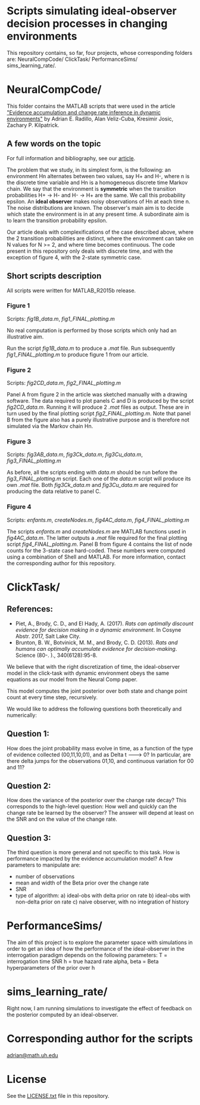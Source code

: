 # Scripts simulating ideal-observer decision processes in changing environments
This repository contains, so far, four projects, whose corresponding folders are:
NeuralCompCode/
ClickTask/
PerformanceSims/  
sims_learning_rate/.

# NeuralCompCode/

This folder contains the MATLAB scripts that were used in the article ["Evidence accumulation and change rate inference in dynamic environments"](https://arxiv.org/abs/1607.08318) by Adrian E. Radillo, Alan Veliz-Cuba, Kresimir Josic, Zachary P. Kilpatrick.

## A few words on the topic
For full information and bibliography, see our [article](https://goo.gl/AKshdd).

The problem that we study, in its simplest form, is the following: an environment Hn alternates between two values, say H+ and H-, where n is the discrete time variable and Hn is a homogeneous discrete time Markov chain. We say that the environment is **symmetric** when the transition probabilities H+ -> H- and H- -> H+ are the same. We call this probability epsilon. 
An **ideal observer** makes noisy observations of Hn at each time n. The noise distributions are known. The observer's main aim is to decide which state the environment is in at any present time. A subordinate aim is to learn the transition probability epsilon.  

Our article deals with complexifications of the case described above, where the 2 transition probabilities are distinct, where the environment can take on N values for N >= 2, and where time becomes continuous. The code present in this repository only deals with discrete time, and with the exception of figure 4, with the 2-state symmetric case.

## Short scripts description
All scripts were written for MATLAB_R2015b release.

### Figure 1
Scripts: *fig1B_data.m*, *fig1_FINAL_plotting.m*

No real computation is performed by those scripts which only had an illustrative aim.

Run the script *fig1B_data.m* to produce a *.mat* file. Run subsequently *fig1_FINAL_plotting.m* to produce figure 1 from our article.

### Figure 2
Scripts: *fig2CD_data.m*, *fig2_FINAL_plotting.m*

Panel A from figure 2 in the article was sketched manually with a drawing software. The data required to plot panels C and D is produced by the script *fig2CD_data.m*. Running it will produce 2 *.mat* files as output. These are in turn used by the final plotting script *fig2_FINAL_plotting.m*. Note that panel B from the figure also has a purely illustrative purpose and is therefore not simulated via the Markov chain Hn.  

### Figure 3
Scripts: *fig3AB_data.m*, *fig3Ck_data.m*, *fig3Cu_data.m*, *fig3_FINAL_plotting.m*

As before, all the scripts ending with *data.m* should be run before the *fig3_FINAL_plotting.m* script.
Each one of the *data.m* script will produce its own *.mat* file. Both *fig3Ck_data.m* and *fig3Cu_data.m* are required for producing the data relative to panel C.

### Figure 4
Scripts: *enfants.m*, *createNodes.m*, *fig4AC_data.m*, *fig4_FINAL_plotting.m*

The scripts *enfants.m* and *createNodes.m* are MATLAB functions used in *fig4AC_data.m*. The latter outputs a *.mat* file required
for the final plotting script *fig4_FINAL_plotting.m*. Panel B from figure 4 contains the list of node counts for the 3-state case hard-coded. These numbers were computed using a combination of Shell and MATLAB. For more information, contact the corresponding author for this repository.

# ClickTask/

## References:
- Piet, A., Brody, C. D., and El Hady, A. (2017). *Rats can optimally discount evidence for decision making in a dynamic environment*. In Cosyne Abstr. 2017, Salt Lake City.
- Brunton, B. W., Botvinick, M. M., and Brody, C. D. (2013). *Rats and humans can optimally accumulate evidence for decision-making*. Science (80-. )., 340(6128):95-8.

We believe that with the right discretization of time, the ideal-observer 
model in the click-task with dynamic environment obeys the same equations
as our model from the Neural Comp paper.

This model computes the joint posterior over both state and change point 
count at every time step, recursively.

We would like to address the following questions both theoretically and 
numerically:

## Question 1: 
How does the joint probability mass evolve in time, as a function of the
type of evidence collected (00,11,10,01), and as Delta t ---> 0?
In particular, are there delta jumps for the observations 01,10, and 
continuous variation for 00 and 11?

## Question 2:
How does the variance of the posterior over the change rate decay?
This corresponds to the high-level question: How well and quickly can 
the change rate be learned by the observer?
The answer will depend at least on the SNR and on the value of the 
change rate.

## Question 3:
The third question is more general and not specific to this task.
How is performance impacted by the evidence accumulation model?
A few parameters to manipulate are:
- number of observations
- mean and width of the Beta prior over the change rate
- SNR
- type of algorithm: 
a) ideal-obs with delta prior on rate
b) ideal-obs with non-delta prior on rate
c) naive observer, with no integration of history

# PerformanceSims/

The aim of this project is to explore the parameter space with simulations in order to get an idea of how the performance of the ideal-observer in the interrogation paradigm depends on the following parameters: 
T = interrogation time 
SNR 
h = true hazard rate 
alpha, beta = Beta hyperparameters of the prior over h

# sims_learning_rate/  

Right now, I am running simulations to investigate the effect of feedback on the posterior computed by an ideal-observer.

# Corresponding author for the scripts 
adrian@math.uh.edu

# License
See the [LICENSE.txt](../master/LICENSE.txt) file in this repository.
